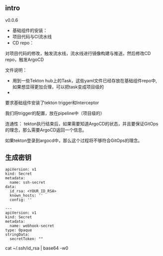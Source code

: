 
## intro
v0.0.6
- 基础组件的安装：
- 项目代码与CI流水线
- CD repo： 


对项目代码的修改，触发流水线，流水线进行镜像构建与推送，然后修改CD repo，触发ArgoCD 


文件说明：
- 用到一些Tekton hub上的Task，这些yaml文件已经存放在基础组件repo中, 如果想显得更加合理，可以把task变成项目级的
- 


要求基础组件安装了tekton trigger和Interceptor

我们将trigger的配置，放在pipeline中（项目级的）


连通性：
tekton执行结束后，如果需要知道ArgoCD的状态，并且要保证GitOps的理念，那么需要ArgoCD返回一个信息。

如果tekton登录到argocd中，那么这个过程将不够符合GitOps的理念。 

## 生成密钥
```
apiVersion: v1
kind: Secret
metadata:
  name: ssh-secret
data:
  id_rsa: <YOUR_ID_RSA>
  known_hosts: ''
  config: ''

---
apiVersion: v1
kind: Secret
metadata:
  name: webhook-secret
type: Opaque
stringData:
  secretToken: ""
```
cat ~/.ssh/id_rsa | base64 -w0  



